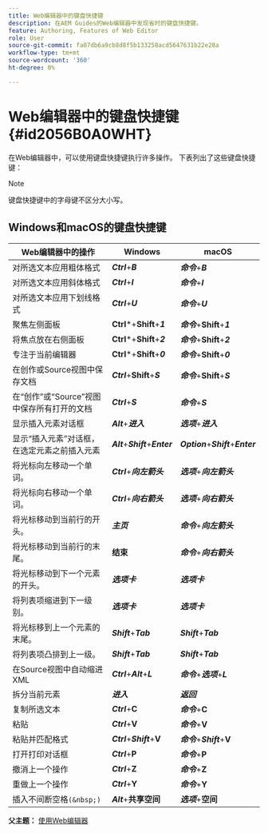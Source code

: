 ```yaml
---
title: Web编辑器中的键盘快捷键
description: 在AEM Guides的Web编辑器中发现省时的键盘快捷键。
feature: Authoring, Features of Web Editor
role: User
source-git-commit: fa07db6a9cb8d8f5b133258acd5647631b22e28a
workflow-type: tm+mt
source-wordcount: '360'
ht-degree: 0%

---
```


# Web编辑器中的键盘快捷键 {#id2056B0A0WHT}

在Web编辑器中，可以使用键盘快捷键执行许多操作。 下表列出了这些键盘快捷键：

>[!NOTE]
>
> 键盘快捷键中的字母键不区分大小写。

## Windows和macOS的键盘快捷键

| Web编辑器中的操作 | Windows | macOS |
|-----------------------|-----------------|-----------------|
| 对所选文本应用粗体格式 | ***Ctrl***+***B*** | ***命令***+***B*** |
| 对所选文本应用斜体格式 | ***Ctrl***+***I*** | ***命令***+***I*** |
| 对所选文本应用下划线格式 | ***Ctrl***+***U*** | ***命令***+***U*** |
| 聚焦左侧面板 | **Ctrl***+**Shift**+***1*** | ***命令***+**Shift**+***1*** |
| 将焦点放在右侧面板 | **Ctrl***+**Shift**+***2*** | ***命令***+**Shift**+***2*** |
| 专注于当前编辑器 | **Ctrl***+**Shift**+***0*** | ***命令***+**Shift**+***0*** |
| 在创作或Source视图中保存文档 | ***Ctrl***+**Shift**+***S*** | ***命令***+**Shift**+***S*** |
| 在“创作”或“Source”视图中保存所有打开的文档 | ***Ctrl***+***S*** | ***命令***+***S*** |
| 显示插入元素对话框 | ***Alt***+***进入*** | ***选项***+***进入*** |
| 显示“插入元素”对话框，在选定元素之前插入元素 | ***Alt***+***Shift***+***Enter*** | ***Option***+***Shift***+***Enter*** |
| 将光标向左移动一个单词。 | ***Ctrl***+***向左箭头*** | ***选项***+***向左箭头*** |
| 将光标向右移动一个单词。 | ***Ctrl***+***向右箭头*** | ***选项***+***向右箭头*** |
| 将光标移动到当前行的开头。 | ***主页*** | ***命令***+***向左箭头*** |
| 将光标移动到当前行的末尾。 | **结束** | ***命令***+***向右箭头*** |
| 将光标移动到下一个元素的开头。 | ***选项卡*** | ***选项卡*** |
| 将列表项缩进到下一级别。 | ***选项卡*** | ***选项卡*** |
| 将光标移到上一个元素的末尾。 | ***Shift***+***Tab*** | ***Shift***+***Tab*** |
| 将列表项凸排到上一级。 | ***Shift***+***Tab*** | ***Shift***+***Tab*** |
| 在Source视图中自动缩进XML | ***Ctrl***+***Alt***+***L*** | ***命令***+***选项***+***L*** |
| 拆分当前元素 | ***进入*** | ***返回*** |
| 复制所选文本 | ***Ctrl***+**C** | ***命令***+**C** |
| 粘贴 | ***Ctrl***+**V** | ***命令***+**V** |
| 粘贴并匹配格式 | ***Ctrl***+***Shift***+**V** | ***命令***+***Shift***+**V** |
| 打开打印对话框 | ***Ctrl***+**P** | ***命令***+**P** |
| 撤消上一个操作 | ***Ctrl***+**Z** | ***命令***+**Z** |
| 重做上一个操作 | ***Ctrl***+**Y** | ***命令***+**Y** |
| 插入不间断空格`(&nbsp;)` | ***Alt***+**共享空间** | ***选项***+**空间** |

**父主题：** [使用Web编辑器](web-editor.md)
